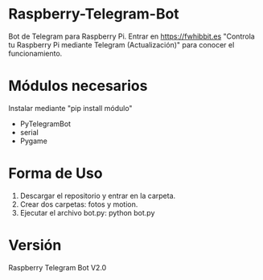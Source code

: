 # Raspberry-Telegram-Bot
Bot de Telegram para Raspberry Pi. Entrar en https://fwhibbit.es "Controla tu Raspberry Pi mediante Telegram (Actualización)" para conocer el funcionamiento.

# Módulos necesarios
Instalar mediante "pip install módulo"
- PyTelegramBot
- serial
- Pygame

# Forma de Uso
1. Descargar el repositorio y entrar en la carpeta.
2. Crear dos carpetas: fotos y motion.
3. Ejecutar el archivo bot.py: python bot.py

# Versión
Raspberry Telegram Bot V2.0
